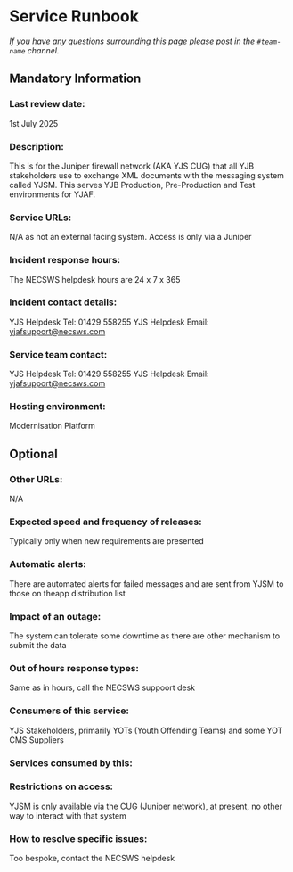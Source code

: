 # Service Runbook

<!-- This is a template that should be populated by the development team when moving to the modernisation platform, but also reviewed and kept up to date.
To ensure that people looking at your runbook can get the information they need quickly, your runbook should be short but clear. Throughout, only use acronyms if you’re confident that someone who has just been woken up at 3am would understand them. -->

_If you have any questions surrounding this page please post in the `#team-name` channel._

## Mandatory Information

### **Last review date:**

1st July 2025

<!-- Adding the last date this page was reviewed, with any accompanying information -->

### **Description:**

This is for the Juniper firewall network (AKA YJS CUG) that all YJB stakeholders use to exchange XML documents with the messaging system called YJSM. This serves YJB Production, Pre-Production and Test environments for YJAF.

<!-- A short (less than 50 word) description of what your service does, and who it’s for.-->

### **Service URLs:**

N/A as not an external facing system. Access is only via a Juniper

<!--  The URL(s) of the service’s production environment, and test environments if possible-->

### **Incident response hours:**

The NECSWS helpdesk hours are 24 x 7 x 365

<!-- When your service receives support for urgent issues. This should be written in a clear, unambiguous way. For example: 24/7/365, Office hours, usually 9am-6pm on working days, or 7am-10pm, 365 days a year. -->

### **Incident contact details:**

YJS Helpdesk Tel:    01429 558255
YJS Helpdesk Email:    <yjafsupport@necsws.com>

<!-- How people can raise an urgent issue with your service. This must not be the email address or phone number of an individual on your team, it should be a shared email address, phone number, or website that allows someone with an urgent issue to raise it quickly. -->

### **Service team contact:**

YJS Helpdesk Tel:    01429 558255
YJS Helpdesk Email:    <yjafsupport@necsws.com>

<!-- How people with non-urgent issues or questions can get in touch with your team. As with incident contact details, this must not be the email address or phone number of an individual on the team, it should be a shared email address or a ticket tracking system.-->

### **Hosting environment:**

Modernisation Platform

<!-- If your service is hosted on another MOJ team’s infrastructure, link to their runbook. If your service has another arrangement or runs its own infrastructure, you should list the supplier of that infrastructure (ideally linking to your account’s login page) and describe, simply and briefly, how to raise an issue with them. -->

## Optional

### **Other URLs:**

N/A

<!--  If you can, provide links to the service’s monitoring dashboard(s), health checks, documentation (ideally describing how to run/work with the service), and main GitHub repository. -->

### **Expected speed and frequency of releases:**

Typically only when new requirements are presented

<!-- How often are you able to release changes to your service, and how long do those changes take? -->

### **Automatic alerts:**

There are automated alerts for failed messages and are sent from YJSM to those on theapp distribution list

<!-- List, briefly, problems (or types of problem) that will automatically alert your team when they occur. -->

### **Impact of an outage:**

The system can tolerate some downtime as there are other mechanism to submit the data

<!-- A short description of the risks if your service is down for an extended period of time. -->

### **Out of hours response types:**

Same as in hours, call the NECSWS suppoort desk

<!-- Describe how incidents that page a person on call are responded to. How long are out-of-hours responders expected to spend trying to resolve issues before they stop working, put the service into maintenance mode, and hand the issue to in-hours support? -->

### **Consumers of this service:**

YJS Stakeholders, primarily YOTs (Youth Offending Teams) and some YOT CMS Suppliers

<!-- List which other services (with links to their runbooks) rely on this service. If your service is considered a platform, these may be too numerous to reasonably list. -->

### **Services consumed by this:**

<!-- List which other services (with links to their runbooks) this service relies on. -->

### **Restrictions on access:**

YJSM is only available via the CUG (Juniper network), at present, no other way to interact with that system

<!-- Describe any conditions which restrict access to the service, such as if it’s IP-restricted or only accessible from a private network.-->

### **How to resolve specific issues:**

Too bespoke, contact the NECSWS helpdesk

<!-- Describe the steps someone might take to resolve a specific issue or incident, often for use when on call. This may be a large amount of information, so may need to be split out into multiple pages, or link to other documents.-->
